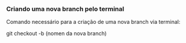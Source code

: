 ### Criando uma nova branch pelo terminal

Comando necessário para a criação de uma nova branch via terminal:


git checkout -b (nomen da nova branch)

